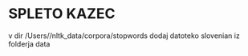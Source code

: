 # SPLETO KAZEC

v dir /Users/<User>/nltk_data/corpora/stopwords dodaj datoteko slovenian iz folderja data